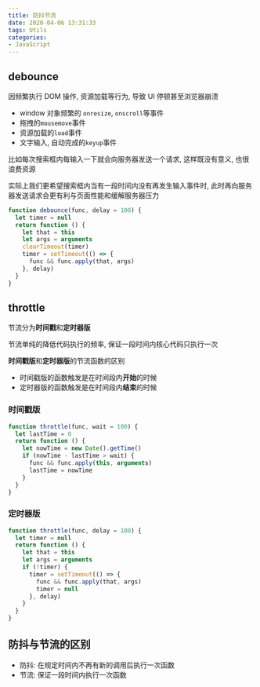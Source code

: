 ```yaml
---
title: 防抖节流
date: 2020-04-06 13:31:33
tags: Utils
categories: 
- JavaScript
---
```


## debounce

因频繁执行 DOM 操作, 资源加载等行为, 导致 UI 停顿甚至浏览器崩溃

- window 对象频繁的 `onresize`, `onscroll`等事件
- 拖拽的`mousemove`事件
- 资源加载的`load`事件
- 文字输入, 自动完成的`keyup`事件

比如每次搜索框内每输入一下就会向服务器发送一个请求, 这样既没有意义, 也很浪费资源

实际上我们更希望搜索框内当有一段时间内没有再发生输入事件时, 此时再向服务器发送请求会更有利与页面性能和缓解服务器压力

<!-- more -->

```javascript
function debounce(func, delay = 100) {
  let timer = null
  return function () {
    let that = this
    let args = arguments
    clearTimeout(timer)
    timer = setTimeout(() => {
      func && func.apply(that, args)
    }, delay)
  }
}
```

## throttle

节流分为**时间戳**和**定时器版**

节流单纯的降低代码执行的频率, 保证一段时间内核心代码只执行一次

**时间戳版**和**定时器版**的节流函数的区别

- 时间戳版的函数触发是在时间段内**开始**的时候
- 定时器版的函数触发是在时间段内**结束**的时候

### 时间戳版

```javascript
function throttle(func, wait = 100) {
  let lastTime = 0
  return function () {
    let nowTime = new Date().getTime()
    if (nowTime - lastTime > wait) {
      func && func.apply(this, arguments)
      lastTime = nowTime
    }
  }
}
```

### 定时器版

```javascript
function throttle(func, delay = 100) {
  let timer = null
  return function () {
    let that = this
    let args = arguments
    if (!timer) {
      timer = setTimeout(() => {
        func && func.apply(that, args)
        timer = null
      }, delay)
    }
  }
}
```

## 防抖与节流的区别

- 防抖: 在规定时间内不再有新的调用后执行一次函数
- 节流: 保证一段时间内执行一次函数
